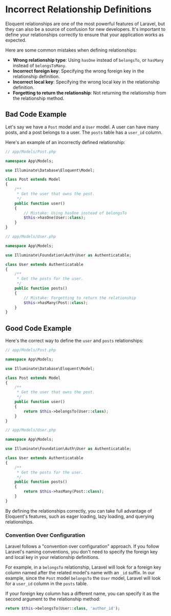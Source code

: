# Incorrect Relationship Definitions

Eloquent relationships are one of the most powerful features of Laravel, but they can also be a source of confusion for new developers. It's important to define your relationships correctly to ensure that your application works as expected.

Here are some common mistakes when defining relationships:

-   **Wrong relationship type**: Using `hasOne` instead of `belongsTo`, or `hasMany` instead of `belongsToMany`.
-   **Incorrect foreign key**: Specifying the wrong foreign key in the relationship definition.
-   **Incorrect local key**: Specifying the wrong local key in the relationship definition.
-   **Forgetting to return the relationship**: Not returning the relationship from the relationship method.

## Bad Code Example

Let's say we have a `Post` model and a `User` model. A user can have many posts, and a post belongs to a user. The `posts` table has a `user_id` column.

Here's an example of an incorrectly defined relationship:

```php
// app/Models/Post.php

namespace App\Models;

use Illuminate\Database\Eloquent\Model;

class Post extends Model
{
    /**
     * Get the user that owns the post.
     */
    public function user()
    {
        // Mistake: Using hasOne instead of belongsTo
        $this->hasOne(User::class);
    }
}
```

```php
// app/Models/User.php

namespace App\Models;

use Illuminate\Foundation\Auth\User as Authenticatable;

class User extends Authenticatable
{
    /**
     * Get the posts for the user.
     */
    public function posts()
    {
        // Mistake: Forgetting to return the relationship
        $this->hasMany(Post::class);
    }
}
```

## Good Code Example

Here's the correct way to define the `user` and `posts` relationships:

```php
// app/Models/Post.php

namespace App\Models;

use Illuminate\Database\Eloquent\Model;

class Post extends Model
{
    /**
     * Get the user that owns the post.
     */
    public function user()
    {
        return $this->belongsTo(User::class);
    }
}
```

```php
// app/Models/User.php

namespace App\Models;

use Illuminate\Foundation\Auth\User as Authenticatable;

class User extends Authenticatable
{
    /**
     * Get the posts for the user.
     */
    public function posts()
    {
        return $this->hasMany(Post::class);
    }
}
```

By defining the relationships correctly, you can take full advantage of Eloquent's features, such as eager loading, lazy loading, and querying relationships.

### Convention Over Configuration

Laravel follows a "convention over configuration" approach. If you follow Laravel's naming conventions, you don't need to specify the foreign key and local key in your relationship definitions.

For example, in a `belongsTo` relationship, Laravel will look for a foreign key column named after the related model's name with an `_id` suffix. In our example, since the `Post` model `belongsTo` the `User` model, Laravel will look for a `user_id` column in the `posts` table.

If your foreign key column has a different name, you can specify it as the second argument to the relationship method:

```php
return $this->belongsTo(User::class, 'author_id');
```
